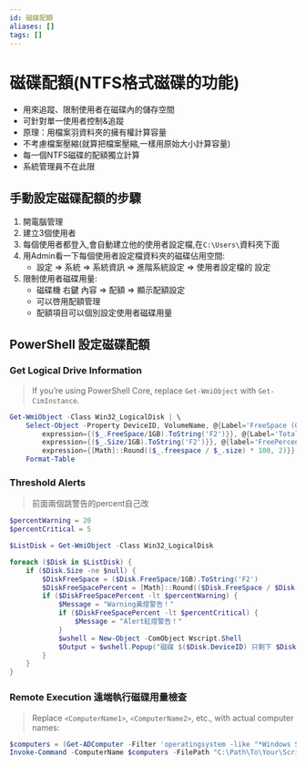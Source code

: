 ```yaml
---
id: 磁碟配額
aliases: []
tags: []
---
```


# 磁碟配額(NTFS格式磁碟的功能)

-   用來追蹤、限制使用者在磁碟內的儲存空間
-   可針對單一使用者控制&追蹤
-   原理：用檔案羽資料夾的擁有權計算容量
-   不考慮檔案壓縮(就算把檔案壓縮,一樣用原始大小計算容量)
-   每一個NTFS磁碟的配額獨立計算
-   系統管理員不在此限

## 手動設定磁碟配額的步驟

1. 開電腦管理
2. 建立3個使用者
3. 每個使用者都登入,會自動建立他的使用者設定檔,在`C:\Users\`資料夾下面
4. 用Admin看一下每個使用者設定檔資料夾的磁碟佔用空間:
    - 設定 => 系統 => 系統資訊 => 進階系統設定 => 使用者設定檔的 設定
5. 限制使用者磁碟用量:
    - 磁碟機 右鍵 內容 => 配額 => 顯示配額設定
    - 可以啓用配額管理
    - 配額項目可以個別設定使用者磁碟用量

## PowerShell 設定磁碟配額

### Get Logical Drive Information

> If you’re using PowerShell Core, replace `Get-WmiObject` with `Get-CimInstance`.

```powershell
Get-WmiObject -Class Win32_LogicalDisk | \
    Select-Object -Property DeviceID, VolumeName, @{Label='FreeSpace (GB)'; \
        expression={($_.FreeSpace/1GB).ToString('F2')}}, @{Label='Total (GB)'; \
        expression={($_.Size/1GB).ToString('F2')}}, @{label='FreePercent'; \
        expression={[Math]::Round(($_.freespace / $_.size) * 100, 2)}} | \
    Format-Table
```

### Threshold Alerts

> 前面兩個跳警告的percent自己改

```powershell
$percentWarning = 20
$percentCritical = 5

$ListDisk = Get-WmiObject -Class Win32_LogicalDisk

foreach ($Disk in $ListDisk) {
    if ($Disk.Size -ne $null) {
        $DiskFreeSpace = ($Disk.FreeSpace/1GB).ToString('F2')
        $DiskFreeSpacePercent = [Math]::Round(($Disk.FreeSpace / $Disk.Size) * 100, 2)
        if ($DiskFreeSpacePercent -lt $percentWarning) {
            $Message = "Warning黃燈警告！"
            if ($DiskFreeSpacePercent -lt $percentCritical) {
                $Message = "Alert紅燈警告！"
            }
            $wshell = New-Object -ComObject Wscript.Shell
            $Output = $wshell.Popup("磁碟 $($Disk.DeviceID) 只剩下 $DiskFreeSpace GB 可用空間！", 0, $Message, 48)
        }
    }
}
```

### Remote Execution 遠端執行磁碟用量檢查

> Replace `<ComputerName1>`, `<ComputerName2>`, etc., with actual computer names:

```powershell
$computers = (Get-ADComputer -Filter 'operatingsystem -like "*Windows Server*" -and enabled -eq "true"').Name
Invoke-Command -ComputerName $computers -FilePath "C:\Path\To\Your\Script.ps1" -ErrorAction SilentlyContinue
```
